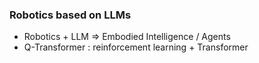 ### Robotics based on LLMs
- Robotics + LLM => Embodied Intelligence / Agents
- Q-Transformer : reinforcement learning + Transformer